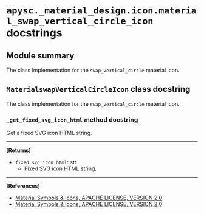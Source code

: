 # `apysc._material_design.icon.material_swap_vertical_circle_icon` docstrings

## Module summary

The class implementation for the `swap_vertical_circle` material icon.

## `MaterialswapVerticalCircleIcon` class docstring

The class implementation for the `swap_vertical_circle` material icon.

### `_get_fixed_svg_icon_html` method docstring

Get a fixed SVG icon HTML string.<hr>

**[Returns]**

- `fixed_svg_icon_html`: str
  - Fixed SVG icon HTML string.

<hr>

**[References]**

- [Material Symbols & Icons, APACHE LICENSE, VERSION 2.0](https://fonts.google.com/icons?icon.size=24&icon.color=%23e8eaed)
- [Material Symbols & Icons, APACHE LICENSE, VERSION 2.0](https://www.apache.org/licenses/LICENSE-2.0.html)